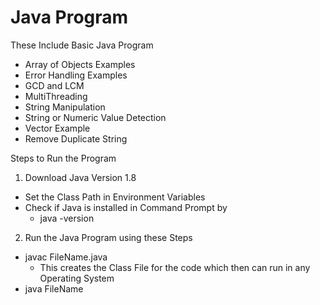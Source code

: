 # Java Program 

These Include Basic Java Program 

- Array of Objects Examples
- Error Handling Examples
- GCD and LCM
- MultiThreading 
- String Manipulation
- String or Numeric Value Detection
- Vector Example
- Remove Duplicate String

Steps to Run the Program 

1. Download Java Version 1.8
  - Set the Class Path in Environment Variables
  - Check if Java is installed in Command Prompt by
    - java -version
2. Run the Java Program using these Steps
  - javac FileName.java
    - This creates the Class File for the code which then can run in any Operating System
  - java FileName
